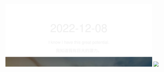 <!-- [START DAILY SAYING] -->
<!-- Please keep comment here to allow auto-update -->
<p align="center">
  <img src="assets/daily-saying/2022-12-08.svg" height="196"/>
  <img src="https://dots365.onrender.com?d=2022-12-08" height="196"/>
</p>
<!-- [END DAILY SAYING] -->

<!-- <p align="center">
<img alt="profile views" src="https://komarev.com/ghpvc/?username=bubkoo&color=brightgreen&style=flat-square&label=PROFILE+VIEWS" />
</p> -->
